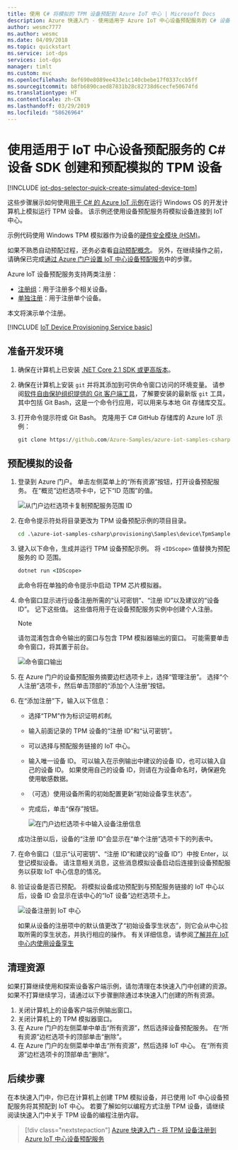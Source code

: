 ```yaml
---
title: 使用 C# 将模拟的 TPM 设备预配到 Azure IoT 中心 | Microsoft Docs
description: Azure 快速入门 - 使用适用于 Azure IoT 中心设备预配服务的 C# 设备 SDK 创建和预配模拟的 TPM 设备。 本快速入门使用单独注册。
author: wesmc7777
ms.author: wesmc
ms.date: 04/09/2018
ms.topic: quickstart
ms.service: iot-dps
services: iot-dps
manager: timlt
ms.custom: mvc
ms.openlocfilehash: 8ef690e8089ee433e1c140cbebe17f0337ccb5ff
ms.sourcegitcommit: b8fb6890caed87831b28c82738d6cecfe50674fd
ms.translationtype: HT
ms.contentlocale: zh-CN
ms.lasthandoff: 03/29/2019
ms.locfileid: "58626964"
---
```

# <a name="create-and-provision-a-simulated-tpm-device-using-c-device-sdk-for-iot-hub-device-provisioning-service"></a>使用适用于 IoT 中心设备预配服务的 C# 设备 SDK 创建和预配模拟的 TPM 设备

[!INCLUDE [iot-dps-selector-quick-create-simulated-device-tpm](../../includes/iot-dps-selector-quick-create-simulated-device-tpm.md)]

这些步骤展示如何使用[用于 C# 的 Azure IoT 示例](https://github.com/Azure-Samples/azure-iot-samples-csharp)在运行 Windows OS 的开发计算机上模拟运行 TPM 设备。 该示例还使用设备预配服务将模拟设备连接到 IoT 中心。 

示例代码使用 Windows TPM 模拟器作为设备的[硬件安全模块 (HSM)](https://azure.microsoft.com/blog/azure-iot-supports-new-security-hardware-to-strengthen-iot-security/)。 

如果不熟悉自动预配过程，还务必查看[自动预配概念](concepts-auto-provisioning.md)。 另外，在继续操作之前，请确保已完成[通过 Azure 门户设置 IoT 中心设备预配服务](./quick-setup-auto-provision.md)中的步骤。 

Azure IoT 设备预配服务支持两类注册：
- [注册组](concepts-service.md#enrollment-group)：用于注册多个相关设备。
- [单独注册](concepts-service.md#individual-enrollment)：用于注册单个设备。

本文将演示单个注册。

[!INCLUDE [IoT Device Provisioning Service basic](../../includes/iot-dps-basic.md)]

<a id="setupdevbox"></a>
## <a name="prepare-the-development-environment"></a>准备开发环境 

1. 确保在计算机上已安装 [.NET Core 2.1 SDK 或更高版本](https://www.microsoft.com/net/download/windows)。 

1. 确保在计算机上安装 `git` 并将其添加到可供命令窗口访问的环境变量。 请参阅[软件自由保护组织提供的 Git 客户端工具](https://git-scm.com/download/)，了解要安装的最新版 `git` 工具，其中包括 Git Bash，这是一个命令行应用，可以用来与本地 Git 存储库交互。 

1. 打开命令提示符或 Git Bash。 克隆用于 C# GitHub 存储库的 Azure IoT 示例：
    
    ```cmd
    git clone https://github.com/Azure-Samples/azure-iot-samples-csharp.git
    ```

## <a name="provision-the-simulated-device"></a>预配模拟的设备


1. 登录到 Azure 门户。 单击左侧菜单上的“所有资源”按钮，打开设备预配服务。 在“概览”边栏选项卡中，记下“ID 范围”的值。

    ![从门户边栏选项卡复制预配服务范围 ID](./media/quick-create-simulated-device-tpm-csharp/copy-scope.png) 


2. 在命令提示符处将目录更改为 TPM 设备预配示例的项目目录。

    ```cmd
    cd .\azure-iot-samples-csharp\provisioning\Samples\device\TpmSample
    ```

3. 键入以下命令，生成并运行 TPM 设备预配示例。 将 `<IDScope>` 值替换为预配服务的 ID 范围。 

    ```cmd
    dotnet run <IDScope>
    ```

    此命令将在单独的命令提示中启动 TPM 芯片模拟器。  

4. 命令窗口显示进行设备注册所需的“认可密钥”、“注册 ID”以及建议的“设备 ID”。 记下这些值。 这些值将用于在设备预配服务实例中创建个人注册。 
   > [!NOTE]
   > 请勿混淆包含命令输出的窗口与包含 TPM 模拟器输出的窗口。 可能需要单击命令窗口，将其置于前台。

    ![命令窗口输出](./media/quick-create-simulated-device-tpm-csharp/output1.png) 

5. 在 Azure 门户的设备预配服务摘要边栏选项卡上，选择“管理注册”。 选择“个人注册”选项卡，然后单击顶部的“添加个人注册”按钮。 

6. 在“添加注册”下，输入以下信息：
   - 选择“TPM”作为标识证明*机制*。
   - 输入前面记录的 TPM 设备的“注册 ID”和“认可密钥”。
   - 可以选择与预配服务链接的 IoT 中心。
   - 输入唯一设备 ID。 可以输入在示例输出中建议的设备 ID，也可以输入自己的设备 ID。 如果使用自己的设备 ID，则请在为设备命名时，确保避免使用敏感数据。 
   - （可选）使用设备所需的初始配置更新“初始设备孪生状态”。
   - 完成后，单击“保存”按钮。 

     ![在门户边栏选项卡中输入设备注册信息](./media/quick-create-simulated-device-tpm-csharp/enterdevice-enrollment.png)  

   成功注册以后，设备的“注册 ID”会显示在“单个注册”选项卡下的列表中。 

7. 在命令窗口（显示“认可密钥”、“注册 ID”和建议的“设备 ID”）中按 Enter，以登记模拟设备。 请注意相关消息，这些消息模拟设备启动后连接到设备预配服务以获取 IoT 中心信息的情况。 

8. 验证设备是否已预配。 将模拟设备成功预配到与预配服务链接的 IoT 中心以后，设备 ID 会显示在该中心的“IoT 设备”边栏选项卡上。 

    ![设备注册到 IoT 中心](./media/quick-create-simulated-device-tpm-csharp/hub_registration.png) 

    如果从设备的注册项中的默认值更改了“初始设备孪生状态”，则它会从中心拉取所需的孪生状态，并执行相应的操作。 有关详细信息，请参阅[了解并在 IoT 中心内使用设备孪生](../iot-hub/iot-hub-devguide-device-twins.md)


## <a name="clean-up-resources"></a>清理资源

如果打算继续使用和探索设备客户端示例，请勿清理在本快速入门中创建的资源。 如果不打算继续学习，请通过以下步骤删除通过本快速入门创建的所有资源。

1. 关闭计算机上的设备客户端示例输出窗口。
1. 关闭计算机上的 TPM 模拟器窗口。
1. 在 Azure 门户的左侧菜单中单击“所有资源”，然后选择设备预配服务。 在“所有资源”边栏选项卡的顶部单击“删除”。  
1. 在 Azure 门户的左侧菜单中单击“所有资源”，然后选择 IoT 中心。 在“所有资源”边栏选项卡的顶部单击“删除”。  

## <a name="next-steps"></a>后续步骤

在本快速入门中，你已在计算机上创建 TPM 模拟设备，并已使用 IoT 中心设备预配服务将其预配到 IoT 中心。 若要了解如何以编程方式注册 TPM 设备，请继续阅读快速入门中关于 TPM 设备的编程注册内容。 

> [!div class="nextstepaction"]
> [Azure 快速入门 - 将 TPM 设备注册到 Azure IoT 中心设备预配服务](quick-enroll-device-tpm-csharp.md)
